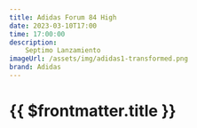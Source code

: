 ```yaml
---
title: Adidas Forum 84 High
date: 2023-03-10T17:00
time: 17:00:00
description:
    Septimo Lanzamiento
imageUrl: /assets/img/adidas1-transformed.png
brand: Adidas
---
```

 # {{ $frontmatter.title }}


<ListaLanzamientos />